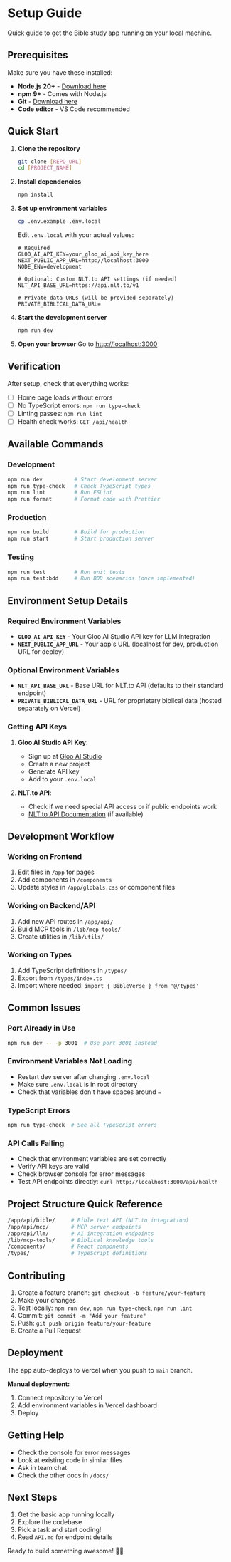 # Setup Guide

Quick guide to get the Bible study app running on your local machine.

## Prerequisites

Make sure you have these installed:
- **Node.js 20+** - [Download here](https://nodejs.org/)
- **npm 9+** - Comes with Node.js
- **Git** - [Download here](https://git-scm.com/)
- **Code editor** - VS Code recommended

## Quick Start

1. **Clone the repository**
   ```bash
   git clone [REPO_URL]
   cd [PROJECT_NAME]
   ```

2. **Install dependencies**
   ```bash
   npm install
   ```

3. **Set up environment variables**
   ```bash
   cp .env.example .env.local
   ```
   
   Edit `.env.local` with your actual values:
   ```env
   # Required
   GLOO_AI_API_KEY=your_gloo_ai_api_key_here
   NEXT_PUBLIC_APP_URL=http://localhost:3000
   NODE_ENV=development
   
   # Optional: Custom NLT.to API settings (if needed)
   NLT_API_BASE_URL=https://api.nlt.to/v1
   
   # Private data URLs (will be provided separately)
   PRIVATE_BIBLICAL_DATA_URL=
   ```

4. **Start the development server**
   ```bash
   npm run dev
   ```

5. **Open your browser**
   Go to [http://localhost:3000](http://localhost:3000)

## Verification

After setup, check that everything works:

- [ ] Home page loads without errors
- [ ] No TypeScript errors: `npm run type-check`
- [ ] Linting passes: `npm run lint`
- [ ] Health check works: `GET /api/health`

## Available Commands

### Development
```bash
npm run dev          # Start development server
npm run type-check   # Check TypeScript types
npm run lint         # Run ESLint
npm run format       # Format code with Prettier
```

### Production
```bash
npm run build        # Build for production
npm run start        # Start production server
```

### Testing
```bash
npm run test         # Run unit tests
npm run test:bdd     # Run BDD scenarios (once implemented)
```

## Environment Setup Details

### Required Environment Variables

- **`GLOO_AI_API_KEY`** - Your Gloo AI Studio API key for LLM integration
- **`NEXT_PUBLIC_APP_URL`** - Your app's URL (localhost for dev, production URL for deploy)

### Optional Environment Variables

- **`NLT_API_BASE_URL`** - Base URL for NLT.to API (defaults to their standard endpoint)
- **`PRIVATE_BIBLICAL_DATA_URL`** - URL for proprietary biblical data (hosted separately on Vercel)

### Getting API Keys

1. **Gloo AI Studio API Key**:
   - Sign up at [Gloo AI Studio](https://gloo.ai/)
   - Create a new project
   - Generate API key
   - Add to your `.env.local`

2. **NLT.to API**:
   - Check if we need special API access or if public endpoints work
   - [NLT.to API Documentation](https://api.nlt.to/docs) (if available)

## Development Workflow

### Working on Frontend
1. Edit files in `/app` for pages
2. Add components in `/components`
3. Update styles in `/app/globals.css` or component files

### Working on Backend/API
1. Add new API routes in `/app/api/`
2. Build MCP tools in `/lib/mcp-tools/`
3. Create utilities in `/lib/utils/`

### Working on Types
1. Add TypeScript definitions in `/types/`
2. Export from `/types/index.ts`
3. Import where needed: `import { BibleVerse } from '@/types'`

## Common Issues

### Port Already in Use
```bash
npm run dev -- -p 3001  # Use port 3001 instead
```

### Environment Variables Not Loading
- Restart dev server after changing `.env.local`
- Make sure `.env.local` is in root directory
- Check that variables don't have spaces around `=`

### TypeScript Errors
```bash
npm run type-check  # See all TypeScript errors
```

### API Calls Failing
- Check that environment variables are set correctly
- Verify API keys are valid
- Check browser console for error messages
- Test API endpoints directly: `curl http://localhost:3000/api/health`

## Project Structure Quick Reference

```bash
/app/api/bible/     # Bible text API (NLT.to integration)
/app/api/mcp/       # MCP server endpoints
/app/api/llm/       # AI integration endpoints
/lib/mcp-tools/     # Biblical knowledge tools
/components/        # React components
/types/             # TypeScript definitions
```

## Contributing

1. Create a feature branch: `git checkout -b feature/your-feature`
2. Make your changes
3. Test locally: `npm run dev`, `npm run type-check`, `npm run lint`
4. Commit: `git commit -m "Add your feature"`
5. Push: `git push origin feature/your-feature`
6. Create a Pull Request

## Deployment

The app auto-deploys to Vercel when you push to `main` branch.

**Manual deployment:**
1. Connect repository to Vercel
2. Add environment variables in Vercel dashboard
3. Deploy

## Getting Help

- Check the console for error messages
- Look at existing code in similar files
- Ask in team chat
- Check the other docs in `/docs/`

## Next Steps

1. Get the basic app running locally
2. Explore the codebase
3. Pick a task and start coding!
4. Read `API.md` for endpoint details

Ready to build something awesome! 📖✨
